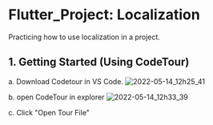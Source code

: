 # Flutter_Project: Localization

Practicing how to use localization in a project.

## 1. Getting Started (Using CodeTour)

a. Download Codetour in VS Code.
![2022-05-14_12h25_41](https://user-images.githubusercontent.com/54527045/168412169-209c4392-04df-401e-af37-1382be7e32e9.png)

b. open CodeTour in explorer
![2022-05-14_12h33_39](https://user-images.githubusercontent.com/54527045/168412218-aa5b836b-a4ba-4fcb-95c5-6929066a010a.png)

c. Click "Open Tour File"